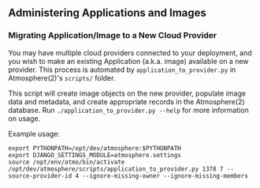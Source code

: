 ## Administering Applications and Images

### Migrating Application/Image to a New Cloud Provider

You may have multiple cloud providers connected to your deployment, and you wish to make an existing Application (a.k.a. image) available on a new provider. This process is automated by `application_to_provider.py` in Atmosphere(2)'s `scripts/` folder.

This script will create image objects on the new provider, populate image data and metadata, and create appropriate records in the Atmosphere(2) database. Run `./application_to_provider.py --help` for more information on usage.

Example usage:
```
export PYTHONPATH=/opt/dev/atmosphere:$PYTHONPATH
export DJANGO_SETTINGS_MODULE=atmosphere.settings
source /opt/env/atmo/bin/activate
/opt/dev/atmosphere/scripts/application_to_provider.py 1378 7 --source-provider-id 4 --ignore-missing-owner --ignore-missing-members
```
